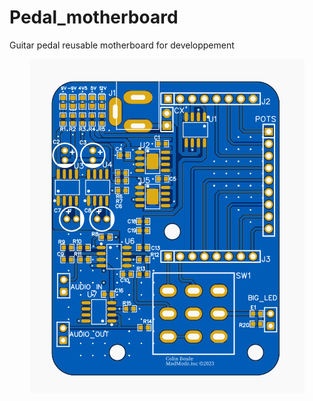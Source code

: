 # Pedal_motherboard
Guitar pedal reusable motherboard for developpement

<i align="center">
  
![PCB prototype 1](images/PCB_pedalboard_1.png)
  
</i>


